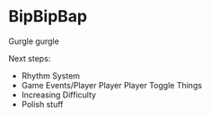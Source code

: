 # BipBipBap
Gurgle gurgle

Next steps: 
* Rhythm System
* Game Events/Player Player Player Toggle Things
* Increasing Difficulty
* Polish stuff